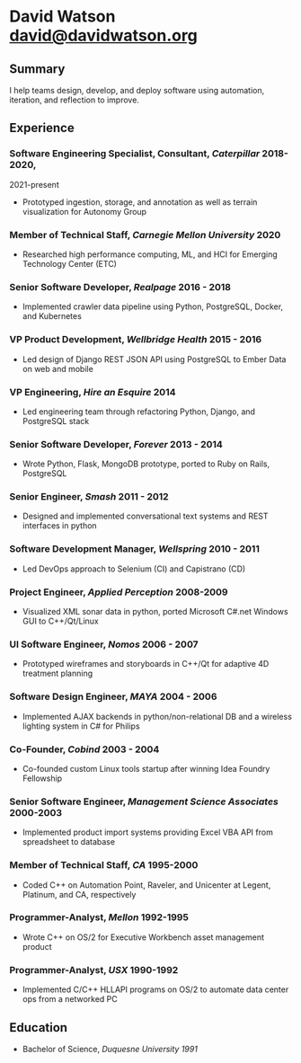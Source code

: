 # David Watson david@davidwatson.org

## Summary

I help teams design, develop, and deploy software using automation, iteration,
and reflection to improve.

## Experience

### Software Engineering Specialist, Consultant, _Caterpillar_ 2018-2020,
2021-present

  * Prototyped ingestion, storage, and annotation as well as terrain visualization for Autonomy Group

### Member of Technical Staff, _Carnegie Mellon University_ 2020

  * Researched high performance computing, ML, and HCI for Emerging Technology Center (ETC)

### Senior Software Developer, _Realpage_ 2016 - 2018

  * Implemented crawler data pipeline using Python, PostgreSQL, Docker, and Kubernetes

### VP Product Development, _Wellbridge Health_ 2015 - 2016

  * Led design of Django REST JSON API using PostgreSQL to Ember Data on web and mobile

### VP Engineering, _Hire an Esquire_ 2014

  * Led engineering team through refactoring Python, Django, and PostgreSQL stack

### Senior Software Developer, _Forever_ 2013 - 2014

  * Wrote Python, Flask, MongoDB prototype, ported to Ruby on Rails, PostgreSQL

### Senior Engineer, _Smash_ 2011 - 2012

  * Designed and implemented conversational text systems and REST interfaces in python

### Software Development Manager, _Wellspring_ 2010 - 2011

  * Led DevOps approach to Selenium (CI) and Capistrano (CD)

### Project Engineer, _Applied Perception_ 2008-2009

  * Visualized XML sonar data in python, ported Microsoft C#.net Windows GUI to C++/Qt/Linux

### UI Software Engineer, _Nomos_ 2006 - 2007

  * Prototyped wireframes and storyboards in C++/Qt for adaptive 4D treatment planning

### Software Design Engineer, _MAYA_ 2004 - 2006

  * Implemented AJAX backends in python/non-relational DB and a wireless lighting system in C# for Philips

### Co-Founder, _Cobind_ 2003 - 2004

  * Co-founded custom Linux tools startup after winning Idea Foundry Fellowship

### Senior Software Engineer, _Management Science Associates_ 2000-2003

  * Implemented product import systems providing Excel VBA API from spreadsheet to database 

### Member of Technical Staff, _CA_ 1995-2000

  * Coded C++ on Automation Point, Raveler, and Unicenter at Legent, Platinum, and CA, respectively 

### Programmer-Analyst, _Mellon_ 1992-1995

  * Wrote C++ on OS/2 for Executive Workbench asset management product 

### Programmer-Analyst, _USX_ 1990-1992

  * Implemented C/C++ HLLAPI programs on OS/2 to automate data center ops from a networked PC 

## Education

  * Bachelor of Science, _Duquesne University 1991_

